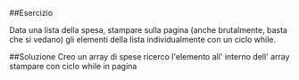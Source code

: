 ##Esercizio

Data una lista della spesa, stampare sulla pagina (anche brutalmente, basta che si vedano) gli elementi della lista individualmente con un ciclo while.

##Soluzione
Creo un array di spese
ricerco l'elemento all' interno dell' array
stampare con ciclo while in pagina